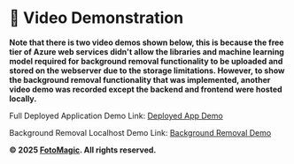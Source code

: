 # 🎥 Video Demonstration

**Note that there is two video demos shown below, this is because the free tier of Azure web services didn't allow the libraries and machine learning model required for background removal functionality to be uploaded and stored on the webserver due to the storage limitations. However, to show the background removal functionality that was implemented, another video demo was recorded except the backend and frontend were hosted locally.**

Full Deployed Application Demo Link: [Deployed App Demo](https://youtu.be/qcPqslQKbzA)

Background Removal Localhost Demo Link: [Background Removal Demo](https://youtu.be/TVc5O5ABQbg)

**© 2025 [FotoMagic](https://ambitious-dune-0f7fde21e.6.azurestaticapps.net/). All rights reserved.**